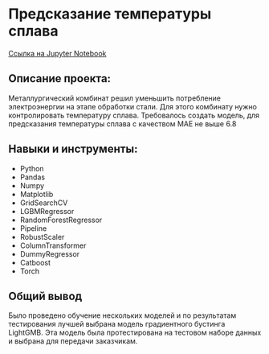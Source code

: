 # Предсказание температуры сплава
[Ссылка на Jupyter Notebook](https://github.com/iashorokhov/Completed-ML-projects/blob/master/%D0%9E%D0%BF%D1%80%D0%B5%D0%B4%D0%B5%D0%BB%D0%B5%D0%BD%D0%B8%D0%B5%20%D1%86%D0%B5%D0%BD%D1%8B%20%D0%BD%D0%B0%20%D0%90%D0%B2%D1%82%D0%BE/%D0%90%D0%BB%D0%B3%D0%BE%D1%80%D0%B8%D1%82%D0%BC%20%D0%BE%D0%BF%D1%80%D0%B5%D0%B4%D0%B5%D0%BB%D0%B5%D0%BD%D0%B8%D1%8F%20%D1%86%D0%B5%D0%BD%D1%8B.ipynb) 
## Описание проекта:
Металлургический комбинат решил уменьшить потребление электроэнергии на этапе обработки стали. Для этого комбинату нужно контролировать температуру сплава. 
Требовалось создать модель, для предсказания температуры сплава с качеством MAE не выше 6.8
## Навыки и инструменты:
- Python
- Pandas
- Numpy
- Matplotlib
- GridSearchCV
- LGBMRegressor
- RandomForestRegressor
- Pipeline
- RobustScaler
- ColumnTransformer
- DummyRegressor
- Catboost
- Torch
## Общий вывод
Было проведено обучение нескольких моделей и по результатам тестирования лучшей выбрана модель градиентного бустинга LightGMB. Эта модель была протестирована на тестовом наборе данных и выбрана для передачи заказчикам.
